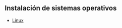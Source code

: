 ## Instalación de sistemas operativos

- [Linux](https://github.com/mondeja/fullstack/tree/master/utils/install_sos/linux)